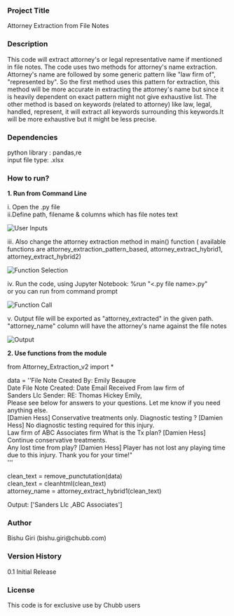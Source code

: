 ### **Project Title**

Attorney Extraction from File Notes

### **Description**

This code will extract attorney\'s or legal representative name if
mentioned in file notes. The code uses two methods for attorney\'s name
extraction. Attorney\'s name are followed by some generic pattern like
\"law firm of\", \"represented by\". So the first method uses this
pattern for extraction, this method will be more accurate in extracting
the attorney\'s name but since it is heavily dependent on exact pattern
might not give exhaustive list. The other method is based on keywords
(related to attorney) like law, legal, handled, represent, it will
extract all keywords surrounding this keywords.It will be more
exhaustive but it might be less precise.

###  **Dependencies**

python library : pandas,re\
input file type: .xlsx

###  **How to run?**

**1. Run from Command Line**

i\. Open the .py file\
ii.Define path, filename & columns which has file notes text

![User Inputs](User%20Inputs.jpg)

iii\. Also change the attorney extraction method in main() function (
available functions are attorney\_extraction\_pattern\_based,
attorney\_extract\_hybrid1, attorney\_extract\_hybrid2)

![Function Selection](Func%20Selection.jpg)

iv\. Run the code, using Jupyter Notebook: %run \"\<.py file name\>.py\"\
or you can run from command prompt

![Function Call](Func%20Call.jpg)

v\. Output file will be exported as \"attorney\_extracted\" in the given
path. \"attorney\_name\" column will have the attorney\'s name against
the file notes

![Output](Output.jpg)

**2. Use functions from the module**

from Attorney\_Extraction\_v2 import \*

data = \'\'File Note Created By: Emily Beaupre\
Date File Note Created: Date Email Received From law firm of\
Sanders Llc Sender: RE: Thomas Hickey Emily,\
Please see below for answers to your questions. Let me know if you need
anything else.\
\[Damien Hess\] Conservative treatments only. Diagnostic testing ?
\[Damien Hess\] No diagnostic testing required for this injury.\
Law firm of ABC Associates firm What is the Tx plan? \[Damien Hess\]
Continue conservative treatments.\
Any lost time from play? \[Damien Hess\] Player has not lost any playing
time due to this injury. Thank you for your time!\"\
\'\'\'

clean\_text = remove\_punctutation(data)\
clean\_text = cleanhtml(clean\_text)\
attorney\_name = attorney\_extract\_hybrid1(clean\_text)

Output: \[\'Sanders Llc ,ABC Associates\'\]

###  **Author**

Bishu Giri (bishu.giri\@chubb.com)

### **Version History**

0.1 Initial Release

### **License**

This code is for exclusive use by Chubb users
